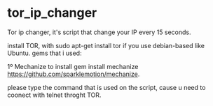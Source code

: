# tor_ip_changer
Tor ip changer, it's script that change your IP every 15 seconds.

install TOR, with sudo apt-get install tor if you use debian-based like Ubuntu.
gems that i used:

1º Mechanize to install gem install mechanize https://github.com/sparklemotion/mechanize.

please  type the command that is used on the script, cause u need to coonect with telnet throght TOR.
